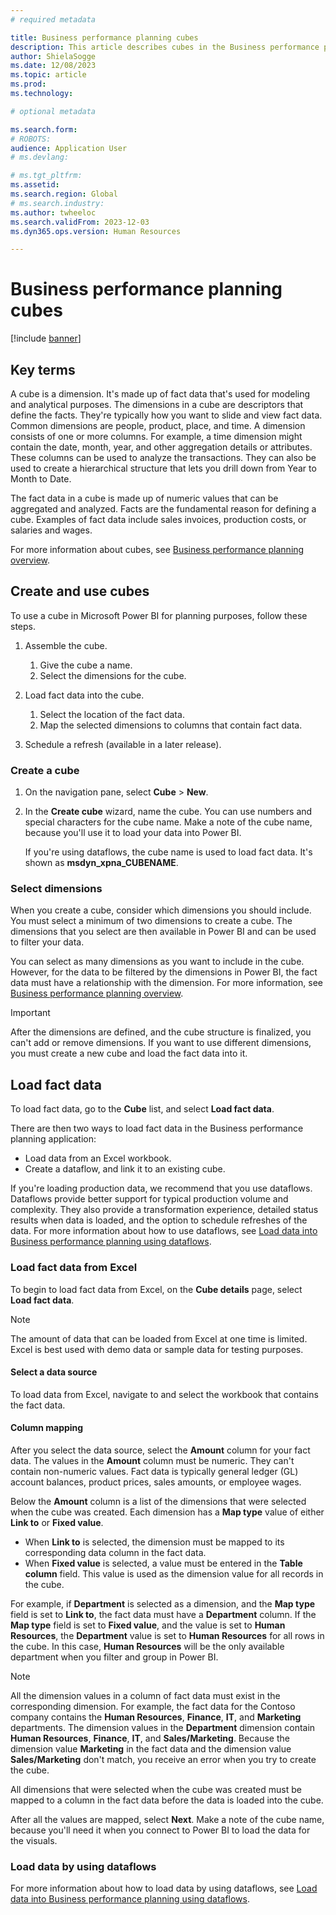 ```yaml
---
# required metadata

title: Business performance planning cubes
description: This article describes cubes in the Business performance planning application.
author: ShielaSogge
ms.date: 12/08/2023
ms.topic: article
ms.prod: 
ms.technology: 

# optional metadata

ms.search.form: 
# ROBOTS: 
audience: Application User
# ms.devlang: 

# ms.tgt_pltfrm: 
ms.assetid: 
ms.search.region: Global
# ms.search.industry: 
ms.author: twheeloc
ms.search.validFrom: 2023-12-03
ms.dyn365.ops.version: Human Resources

---
```

# Business performance planning cubes

[!include [banner](../includes/banner.md)]

## Key terms

A cube is a dimension. It's made up of fact data that's used for modeling and analytical purposes. The dimensions in a cube are descriptors that define the facts. They're typically how you want to slide and view fact data. Common dimensions are people, product, place, and time. A dimension consists of one or more columns. For example, a time dimension might contain the date, month, year, and other aggregation details or attributes. These columns can be used to analyze the transactions. They can also be used to create a hierarchical structure that lets you drill down from Year to Month to Date.

The fact data in a cube is made up of numeric values that can be aggregated and analyzed. Facts are the fundamental reason for defining a cube. Examples of fact data include sales invoices, production costs, or salaries and wages.

For more information about cubes, see [Business performance planning overview](business-performance-planning-overview.md).

## Create and use cubes

To use a cube in Microsoft Power BI for planning purposes, follow these steps.

1. Assemble the cube.

    1. Give the cube a name.
    2. Select the dimensions for the cube.

2. Load fact data into the cube.

    1. Select the location of the fact data.
    2. Map the selected dimensions to columns that contain fact data.

3. Schedule a refresh (available in a later release).

### Create a cube

1. On the navigation pane, select **Cube** \> **New**.
2. In the **Create cube** wizard, name the cube. You can use numbers and special characters for the cube name. Make a note of the cube name, because you'll use it to load your data into Power BI.

    If you're using dataflows, the cube name is used to load fact data. It's shown as **msdyn\_xpna\_CUBENAME**.

### Select dimensions

When you create a cube, consider which dimensions you should include. You must select a minimum of two dimensions to create a cube. The dimensions that you select are then available in Power BI and can be used to filter your data.

You can select as many dimensions as you want to include in the cube. However, for the data to be filtered by the dimensions in Power BI, the fact data must have a relationship with the dimension. For more information, see [Business performance planning overview](business-performance-planning-overview.md).

> [!IMPORTANT]
> After the dimensions are defined, and the cube structure is finalized, you can't add or remove dimensions. If you want to use different dimensions, you must create a new cube and load the fact data into it. 

## Load fact data

To load fact data, go to the **Cube** list, and select **Load fact data**.

There are then two ways to load fact data in the Business performance planning application:

- Load data from an Excel workbook.
- Create a dataflow, and link it to an existing cube.

If you're loading production data, we recommend that you use dataflows. Dataflows provide better support for typical production volume and complexity. They also provide a transformation experience, detailed status results when data is loaded, and the option to schedule refreshes of the data. For more information about how to use dataflows, see [Load data into Business performance planning using dataflows](load-data-dataflows.md).

### Load fact data from Excel

To begin to load fact data from Excel, on the **Cube details** page, select **Load fact data**.

> [!NOTE]
> The amount of data that can be loaded from Excel at one time is limited. Excel is best used with demo data or sample data for testing purposes.

#### Select a data source

To load data from Excel, navigate to and select the workbook that contains the fact data.

#### Column mapping

After you select the data source, select the **Amount** column for your fact data. The values in the **Amount** column must be numeric. They can't contain non-numeric values. Fact data is typically general ledger (GL) account balances, product prices, sales amounts, or employee wages.

Below the **Amount** column is a list of the dimensions that were selected when the cube was created. Each dimension has a **Map type** value of either **Link to** or **Fixed value**.

- When **Link to** is selected, the dimension must be mapped to its corresponding data column in the fact data.
- When **Fixed value** is selected, a value must be entered in the **Table column** field. This value is used as the dimension value for all records in the cube.

For example, if **Department** is selected as a dimension, and the **Map type** field is set to **Link to**, the fact data must have a **Department** column. If the **Map type** field is set to **Fixed value**, and the value is set to **Human Resources**, the **Department** value is set to **Human Resources** for all rows in the cube. In this case, **Human Resources** will be the only available department when you filter and group in Power BI.

> [!NOTE]
> All the dimension values in a column of fact data must exist in the corresponding dimension. For example, the fact data for the Contoso company contains the **Human Resources**, **Finance**, **IT**, and **Marketing** departments. The dimension values in the **Department** dimension contain **Human Resources**, **Finance**, **IT**, and **Sales/Marketing**. Because the dimension value **Marketing** in the fact data and the dimension value **Sales/Marketing** don't match, you receive an error when you try to create the cube.

All dimensions that were selected when the cube was created must be mapped to a column in the fact data before the data is loaded into the cube.

After all the values are mapped, select **Next**. Make a note of the cube name, because you'll need it when you connect to Power BI to load the data for the visuals.

### Load data by using dataflows

For more information about how to load data by using dataflows, see [Load data into Business performance planning using dataflows](load-data-dataflows.md).
